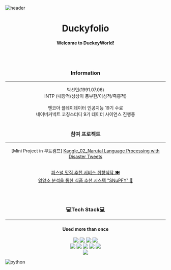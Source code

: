 ![header](https://capsule-render.vercel.app/api?type=slice&reversal=false&color=fcf0a0&height=300&text=Duckey%20Folio%20🐣&fontSize=80&fontAlign=60&rotate=18)

<h1 align = "center"> Duckyfolio </h1>
<h4 align = "center"> Welcome to DuckeyWorld!<h4>
<br/> <br/>

<h3 align = "center">Information </h3>

---
<div align="center">
박선민(1991.07.06) <br/>
INTP (내향적/상상이 풍부한/이성적/즉흥적) <br/>
<br/>
엔코아 플레이데이터 인공지능 19기 수료 <br/>
네이버커넥트 코칭스터디 9기 데이터 사이언스 진행중
</div>

<br/>

<h3 align = "center">참여 프로젝트</h3>

---
<div align="center">
 [Mini Project in 부트캠프] <a href = "https://github.com/xilverh0ya/MyStudy/tree/master/06_Mini_Project/Kaggle_02_Narutal%20Language%20Processing%20with%20Disaster%20Tweets"> Kaggle_02_Narutal Language Processing with Disaster Tweets </a> <br/> <br/>
  
  <a href = "https://adaptable-newsboy-3bc.notion.site/ppt-bf8e30a6595c4fc098071ab75f9bce4a"> 퍼스널 맛집 추천 서비스 취향식탁 🍽 </a> <br/>
  <a href = "https://github.com/kyky7896/Snubfy_project"> 영양소 분석을 통한 식품 추천 시스템 "SNuPFY" 🥦 </a>
</div>

<br/><br/>
<h3 align = "center">💻Tech Stack💻</h3>

---
<h4 align= "center">Used more than once</h4>
<div align = "center">
<img src = "https://img.shields.io/badge/Python-3776AB?style=flat-square&logo=Python&logoColor=white">
<img src = "https://img.shields.io/badge/TensorFlow-FF6F00?style=flat&logo=TensorFlow&logoColor=white">
<img src = "https://img.shields.io/badge/OpenCV-5C3EE8?style=flat&logo=OpenCV&logoColor=white"> 
<img src = "https://img.shields.io/badge/PyTorch-EE4C2C?style=flat&logo=PyTorch&logoColor=white">
<br/>
<img src = "https://img.shields.io/badge/Flask-000000?style=flat&logo=Flask&logoColor=white">
<img src = "https://img.shields.io/badge/JavaScript-F7DF1E?style=flat&logo=JavaScript&logoColor=white">
<img src = "https://img.shields.io/badge/HTML-E34F26?style=flat&logo=HTML5&logoColor=white">
<img src = "https://img.shields.io/badge/CSS-1572B6?style=flat&logo=CSS3&logoColor=white">
<img src = "https://img.shields.io/badge/Spring-6DB33F?style=flat&logo=Spring&logoColor=white"> 
<br/>
<img src = "https://img.shields.io/badge/MySQL-4479A1?style=flat&logo=MySQL&logoColor=white">
</div>

<p align = "center>
 <a href="#">
    <img src="https://simpleicons.org/icons/python.svg" alt="python" style="vertical-align:top margin:6px 4px">
 </a>  
</p>
